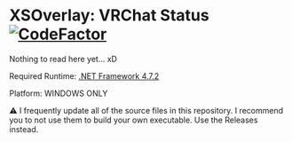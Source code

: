# XSOverlay: VRChat Status [![CodeFactor](https://www.codefactor.io/repository/github/knuffelbeestje/xsoverlay-vrchat-status/badge/master?s=8580c6c2d51b73f3af606b0d9698a650c4c5e642)](https://www.codefactor.io/repository/github/knuffelbeestje/xsoverlay-vrchat-status/overview/master)

Nothing to read here yet... xD

Required Runtime: [.NET Framework 4.7.2](https://dotnet.microsoft.com/download/dotnet-framework/net472)

Platform: WINDOWS ONLY

:warning: I frequently update all of the source files in this repository. I recommend you to not use them to build your own executable. Use the Releases instead.
